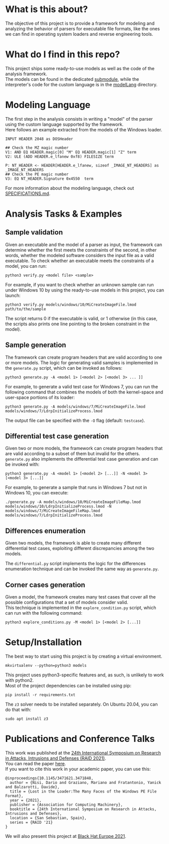 # What is this about?

The objective of this project is to provide a framework for modeling and analyzing the behavior of parsers for executable file formats, like the ones we can find in operating system loaders and reverse engineering tools.  

# What do I find in this repo?

This project ships some ready-to-use models as well as the code of the analysis framework.  
The models can be found in the dedicated [submodule](https://github.com/eurecom-s3/loaders-models), while the interpreter's code for the custom language is in the [modelLang](modelLang) directory.  

# Modeling Language

The first step in the analysis consists in writing a "model" of the parser using the custom language supported by the framework.  
Here follows an example extracted from the models of the Windows loader.
```
INPUT HEADER 2048 as DOSHeader

## Check the MZ magic number
V1: AND EQ HEADER.magic[0] "M" EQ HEADER.magic[1] "Z" term
V2: ULE (ADD HEADER.e_lfanew 0xf8) FILESIZE term

P: NT_HEADER <- HEADER[HEADER.e_lfanew, sizeof _IMAGE_NT_HEADERS] as _IMAGE_NT_HEADERS
## Check the PE magic number
V3: EQ NT_HEADER.Signature 0x4550  term

```
For more information about the modeling language, check out [SPECIFICATIONS.md](SPECIFICATIONS.md).  

# Analysis Tasks & Examples

## Sample validation
Given an executable and the model of a parser as input, the framework can determine whether the first meets the constraints of the second, in other words, whether the modeled software considers the input file as a valid executable.
To check whether an executable meets the constraints of a model, you can run:  
```
python3 verify.py <model file> <sample>
```
For example, if you want to check whether an unknown sample can run under Windows 10 by using the ready-to-use models in this project, you can launch:  
```
python3 verify.py models/windows/10/MiCreateImageFile.lmod path/to/the/sample
```
The script returns 0 if the executable is valid, or 1 otherwise (in this case, the scripts also prints one line pointing to the broken constraint in the model).

## Sample generation
The framework can create program headers that are valid according to one or more models.
The logic for generating valid samples is implemented in the `generate.py` script, which can be invoked as follows:
```
python3 generate.py -A <model 1> [<model 2> [<model 3> ... ]]
```
For example, to generate a valid test case for Windows 7, you can run the following command that combines the models of both the kernel-space and user-space portions of its loader:
```
python3 generate.py -A models/windows/7/MiCreateImageFile.lmod models/windows/7/LdrpInitializeProcess.lmod
```
The output file can be specified with the `-O` flag (default: `testcase`).

## Differential test case generation
Given two or more models, the framework can create program headers that are valid according to a subset of them but invalid for the others.
`generate.py` also implements the differential test case generation and can be invoked with:
```
python3 generate.py -A <model 1> [<model 2> [...]] -N <model 3> [<model 3> [...]]
```
For example, to generate a sample that runs in Windows 7 but not in Windows 10, you can execute:  
```
./generate.py -A models/windows/10/MiCreateImageFileMap.lmod models/windows/10/LdrpInitializeProcess.lmod -N models/windows/7/MiCreateImageFileMap.lmod models/windows/7/LdrpInitializeProcess.lmod
```

## Differences enumeration
Given two models, the framework is able to create many different differential test cases, exploiting different discrepancies among the two models.  

The `differential.py` script implements the logic for the differences enumeration technique and can be invoked the same way as `generate.py`.

## Corner cases generation
Given a model, the framework creates many test cases that cover all the possible configurations that a set of models consider valid.  
This technique is implemented in the `explore_condition.py` script, which can run with the following command:  
```
python3 explore_conditions.py -M <model 1> [<model 2> [...]]
```

# Setup/Installation

The best way to start using this project is by creating a virtual environment.  
```
mkvirtualenv --python=python3 models
```
This project uses python3-specific features and, as such, is unlikely to work with python2.  
Most of the project dependencies can be installed using pip:
```
pip install -r requirements.txt
```
The `z3` solver needs to be installed separately. On Ubuntu 20.04, you can do that with:
```
sudo apt install z3
```

# Publications and Conference Talks

This work was published at the [24th International Symposium on Research in Attacks, Intrusions and Defenses (RAID 2021)](https://raid2021.org/).  
You can read the paper [here](https://www.eurecom.fr/publication/6603/download/sec-publi-6603.pdf).  
If you want to cite this work in your academic paper, you can use this:

```
@inproceedings{10.1145/3471621.3471848,
  author = {Nisi, Dario and Graziano, Mariano and Fratantonio, Yanick and Balzarotti, Davide},
  title = {Lost in the Loader:The Many Faces of the Windows PE File Format},
  year = {2021},
  publisher = {Association for Computing Machinery},
  booktitle = {24th International Symposium on Research in Attacks, Intrusions and Defenses},
  location = {San Sebastian, Spain},
  series = {RAID '21}
}
```
We will also present this project at [Black Hat Europe 2021](https://www.blackhat.com/eu-21/).
